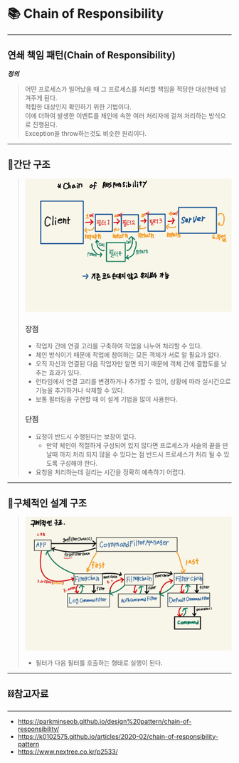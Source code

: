 # 📚 Chain of Responsibility

---
## 연쇄 책임 패턴(Chain of Responsibility)

***정의***
> 어떤 프로세스가 일어났을 때 그 프로세스를 처리할 책임을 적당한 대상한테 넘겨주게 된다.    
> 적합한 대상인지 확인하기 위한 기법이다.   
> 이에 더하여 발생한 이벤트를 체인에 속한 여러 처리자에 걸쳐 처리하는 방식으로 진행된다.   
> Exception을 throw하는것도 비슷한 원리이다.


---
## 🔨간단 구조

> ![간단구조](../img/chain_of_responsibility_patten_img/간단%20구조.jpg)
>
> ### 장점
> - 작업자 간에 연결 고리를 구축하여 작업을 나누어 처리할 수 있다.
> - 체인 방식이기 때문에 작업에 참여하는 모든 객체가 서로 알 필요가 없다.
> - 오직 자신과 연결된 다음 작업자만 알면 되기 때문에 객체 간에 결합도를 낮추는 효과가 있다.
> - 런타임에서 연결 고리를 변경하거나 추가할 수 있어, 상황에 따라 실시간으로 기능을 추가하거나 삭제할 수 있다.
> - 보통 필터링을 구현할 때 이 설계 기법을 많이 사용한다.   
>   
> ### 단점
>  - 요청이 반드시 수행된다는 보장이 없다.
>    - 만약 체인이 적절하게 구성되어 있지 않다면 프로세스가 사슬의 끝을 만날때 까지 처리 되지 않을 수 있다는 점 반드시 프로세스가 처리 될 수 있도록  구성해야 한다.
>  - 요청을 처리하는데 걸리는 시간을 정확히 예측하기 어렵다. 

---

## 🔨구체적인 설계 구조

> ![구체적인 구조](../img/chain_of_responsibility_patten_img/구체적인%20구조.jpg)
> - 필터가 다음 필터를 호출하는 형태로 실행이 된다.

---

## ⛓️참고자료

---
- https://parkminseob.github.io/design%20pattern/chain-of-responsibility/
- https://k0102575.github.io/articles/2020-02/chain-of-responsibility-pattern
- https://www.nextree.co.kr/p2533/